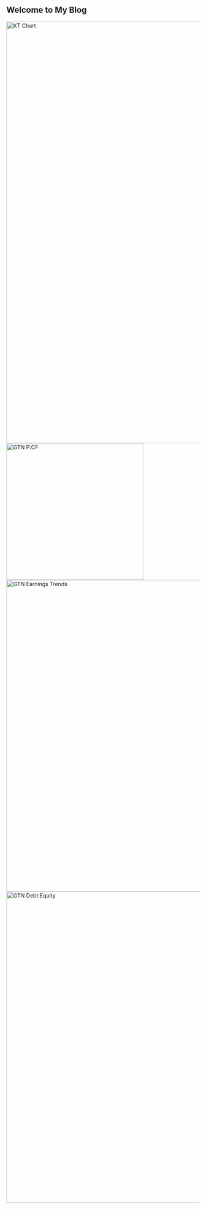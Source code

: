 ## Welcome to My Blog

<img width="1100" alt="KT Chart" src="https://user-images.githubusercontent.com/72818268/110356693-8090d080-8008-11eb-9d38-4c2188e637a2.png">


<img width="357" alt="GTN P:CF" src="https://user-images.githubusercontent.com/72818268/116291842-0dcbe800-a763-11eb-8acb-589eab21efec.png">

<img width="813" alt="GTN Earnings Trends" src="https://user-images.githubusercontent.com/72818268/116291864-12909c00-a763-11eb-8a5d-b5f11ca6cd91.png">

<img width="813" alt="GTN Debt:Equity" src="https://user-images.githubusercontent.com/72818268/116291899-18867d00-a763-11eb-9981-7575af9abbd3.png">
